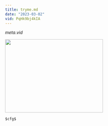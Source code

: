 ```yaml
---
title: tryme.md
date: "2023-03-02"
vid: PqHk9bj4kIA
---
```

$meta.vid$


<a href="https://www.youtube.com/watch?v=$meta.vid$">
<img src="https://img.youtube.com/vi/$meta.vid$/0.jpg" width=320 height=240>
</a>

```
$cfg$
```
